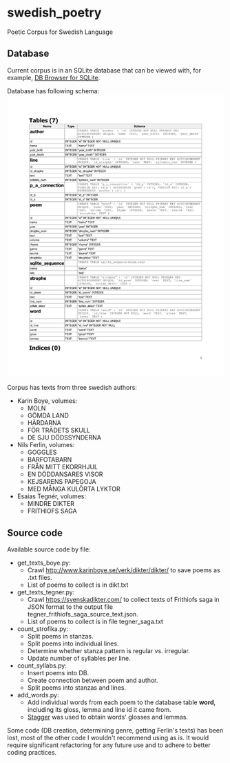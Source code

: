 # swedish_poetry
Poetic Corpus for Swedish Language

## Database

Current corpus is in an SQLite database that can be viewed with, for example, [DB Browser for SQLite](https://sqlitebrowser.org/).

Database has following schema:
![dbschema](db_schema-1.png)

Corpus has texts from three swedish authors:
* Karin Boye, volumes:
  * MOLN
  * GÖMDA LAND
  * HÄRDARNA
  * FÖR TRÄDETS SKULL
  * DE SJU DÖDSSYNDERNA
* Nils Ferlin, volumes:
  * GOGGLES 
  * BARFOTABARN
  * FRÅN MITT EKORRHJUL
  * EN DÖDDANSARES VISOR
  * KEJSARENS PAPEGOJA
  * MED MÅNGA KULÖRTA LYKTOR
* Esaias Tegnér, volumes:
  * MINDRE DIKTER
  * FRITHIOFS SAGA
    

## Source code

Available source code by file:
* get_texts_boye.py:
  * Crawl http://www.karinboye.se/verk/dikter/dikter/ to save poems as .txt files.
  * List of poems to collect is in dikt.txt
* get_texts_tegner.py:
  * Crawl https://svenskadikter.com/ to collect texts of Frithiofs saga in JSON format to the output file tegner_frithiofs_saga_source_text.json.
  * List of poems to collect is in file tegner_saga.txt
* count_strofika.py:
  * Split poems in stanzas.
  * Split poems into individual lines.
  * Determine whether stanza pattern is regular vs. irregular.
  * Update number of syllables per line.
* count_syllabs.py:
  * Insert poems into DB.
  * Create connection between poem and author.
  * Split poems into stanzas and lines.
* add_words.py:
  * Add individual words from each poem to the database table **word**, including its gloss, lemma and line id it came from. 
  * [Stagger](https://www.ling.su.se/english/nlp/tools/stagger) was used to obtain words' glosses and lemmas.
  
Some code (DB creation, determining genre, getting Ferlin's texts) has been lost, most of the other code I wouldn't recommend using as is.
It would require significant refactoring for any future use and to adhere to better coding practices.